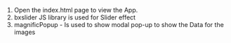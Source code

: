 1) Open the index.html page to view the App.
2) bxslider JS library is used for Slider effect
3) magnificPopup - Is used to show modal pop-up to show the Data for the images



